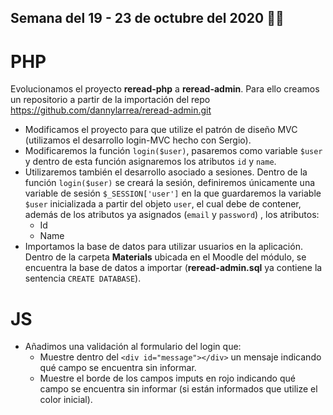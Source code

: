 ## Semana del 19 - 23 de octubre del 2020 :mega::mega:
# PHP
Evolucionamos el proyecto **reread-php** a **reread-admin**. Para ello creamos un repositorio a partir de la importación del repo https://github.com/dannylarrea/reread-admin.git
- Modificamos el proyecto para que utilize el patrón de diseño MVC (utilizamos el desarrollo login-MVC hecho con Sergio).
- Modificaremos la función ```login($user)```, pasaremos como variable ```$user``` y dentro de esta función asignaremos los atributos ```id``` y ```name```.
- Utilizaremos también el desarrollo asociado a sesiones. Dentro de la función ```login($user)``` se creará la sesión, definiremos únicamente una variable de sesión ```$_SESSION['user']``` en la que guardaremos la variable ```$user``` inicializada a partir del objeto ```user```, el cual debe de contener, además de los atributos ya asignados (```email``` y ```password```) , los atributos:
    - Id
    - Name
- Importamos la base de datos para utilizar usuarios en la aplicación. Dentro de la carpeta **Materials** ubicada en el Moodle del módulo, se encuentra la base de datos a importar (**reread-admin.sql** ya contiene la sentencia ```CREATE DATABASE```).

# JS
- Añadimos una validación al formulario del login que:
    - Muestre dentro del ```<div id="message"></div>``` un mensaje indicando qué campo se encuentra sin informar.
    - Muestre el borde de los campos imputs en rojo indicando qué campo se encuentra sin informar (si están informados que utilize el color inicial).
